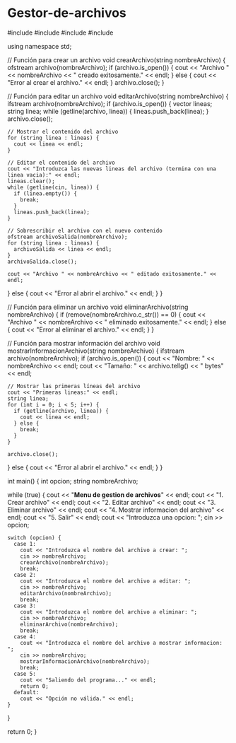 # Gestor-de-archivos

#include <iostream>
#include <fstream>
#include <string>
#include <vector>

using namespace std;

// Función para crear un archivo
void crearArchivo(string nombreArchivo) {
  ofstream archivo(nombreArchivo);
  if (archivo.is_open()) {
    cout << "Archivo " << nombreArchivo << " creado exitosamente." << endl;
  } else {
    cout << "Error al crear el archivo." << endl;
  }
  archivo.close();
}

// Función para editar un archivo
void editarArchivo(string nombreArchivo) {
  ifstream archivo(nombreArchivo);
  if (archivo.is_open()) {
    vector<string> lineas;
    string linea;
    while (getline(archivo, linea)) {
      lineas.push_back(linea);
    }
    archivo.close();

    // Mostrar el contenido del archivo
    for (string linea : lineas) {
      cout << linea << endl;
    }

    // Editar el contenido del archivo
    cout << "Introduzca las nuevas lineas del archivo (termina con una linea vacia):" << endl;
    lineas.clear();
    while (getline(cin, linea)) {
      if (linea.empty()) {
        break;
      }
      lineas.push_back(linea);
    }

    // Sobrescribir el archivo con el nuevo contenido
    ofstream archivoSalida(nombreArchivo);
    for (string linea : lineas) {
      archivoSalida << linea << endl;
    }
    archivoSalida.close();

    cout << "Archivo " << nombreArchivo << " editado exitosamente." << endl;
  } else {
    cout << "Error al abrir el archivo." << endl;
  }
}

// Función para eliminar un archivo
void eliminarArchivo(string nombreArchivo) {
  if (remove(nombreArchivo.c_str()) == 0) {
    cout << "Archivo " << nombreArchivo << " eliminado exitosamente." << endl;
  } else {
    cout << "Error al eliminar el archivo." << endl;
  }
}

// Función para mostrar información del archivo
void mostrarInformacionArchivo(string nombreArchivo) {
  ifstream archivo(nombreArchivo);
  if (archivo.is_open()) {
    cout << "Nombre: " << nombreArchivo << endl;
    cout << "Tamaño: " << archivo.tellg() << " bytes" << endl;

    // Mostrar las primeras líneas del archivo
    cout << "Primeras lineas:" << endl;
    string linea;
    for (int i = 0; i < 5; i++) {
      if (getline(archivo, linea)) {
        cout << linea << endl;
      } else {
        break;
      }
    }

    archivo.close();
  } else {
    cout << "Error al abrir el archivo." << endl;
  }
}

int main() {
  int opcion;
  string nombreArchivo;

  while (true) {
    cout << "**Menu de gestion de archivos**" << endl;
    cout << "1. Crear archivo" << endl;
    cout << "2. Editar archivo" << endl;
    cout << "3. Eliminar archivo" << endl;
    cout << "4. Mostrar informacion del archivo" << endl;
    cout << "5. Salir" << endl;
    cout << "Introduzca una opcion: ";
    cin >> opcion;

    switch (opcion) {
      case 1:
        cout << "Introduzca el nombre del archivo a crear: ";
        cin >> nombreArchivo;
        crearArchivo(nombreArchivo);
        break;
      case 2:
        cout << "Introduzca el nombre del archivo a editar: ";
        cin >> nombreArchivo;
        editarArchivo(nombreArchivo);
        break;
      case 3:
        cout << "Introduzca el nombre del archivo a eliminar: ";
        cin >> nombreArchivo;
        eliminarArchivo(nombreArchivo);
        break;
      case 4:
        cout << "Introduzca el nombre del archivo a mostrar informacion: ";
        cin >> nombreArchivo;
        mostrarInformacionArchivo(nombreArchivo);
        break;
      case 5:
        cout << "Saliendo del programa..." << endl;
        return 0;
      default:
        cout << "Opción no válida." << endl;
    }
  }

  return 0;
}
